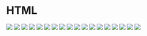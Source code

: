 # HTML

<img src="https://assets.exercism.org/bootcamp/diagrams/css/flex-2.png" class="diagram"/>
<img src="https://assets.exercism.org/bootcamp/diagrams/css/flex-3.png" class="diagram"/>
<img src="https://assets.exercism.org/bootcamp/diagrams/css/flex-4.png" class="diagram"/>
<img src="https://assets.exercism.org/bootcamp/diagrams/css/flex-5.png" class="diagram"/>
<img src="https://assets.exercism.org/bootcamp/diagrams/css/flex-6.png" class="diagram"/>
<img src="https://assets.exercism.org/bootcamp/diagrams/css/flex-7.png" class="diagram"/>
<img src="https://assets.exercism.org/bootcamp/diagrams/css/flex-8.png" class="diagram"/>
<img src="https://assets.exercism.org/bootcamp/diagrams/css/flex-9.png" class="diagram"/>
<img src="https://assets.exercism.org/bootcamp/diagrams/css/flex-10.png" class="diagram"/>
<img src="https://assets.exercism.org/bootcamp/diagrams/css/flex-11.png" class="diagram"/>
<img src="https://assets.exercism.org/bootcamp/diagrams/css/flex-12.png" class="diagram"/>
<img src="https://assets.exercism.org/bootcamp/diagrams/css/flex-13.png" class="diagram"/>
<img src="https://assets.exercism.org/bootcamp/diagrams/css/flex-14.png" class="diagram"/>
<img src="https://assets.exercism.org/bootcamp/diagrams/css/flex-15.png" class="diagram"/>
<img src="https://assets.exercism.org/bootcamp/diagrams/css/flex-16.png" class="diagram"/>
<img src="https://assets.exercism.org/bootcamp/diagrams/css/flex-17.png" class="diagram"/>
<img src="https://assets.exercism.org/bootcamp/diagrams/css/flex-18.png" class="diagram"/>
<img src="https://assets.exercism.org/bootcamp/diagrams/css/flex-19.png" class="diagram"/>
